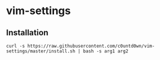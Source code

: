 # vim-settings

## Installation
```
curl -s https://raw.githubusercontent.com/c0untd0wn/vim-settings/master/install.sh | bash -s arg1 arg2
```
